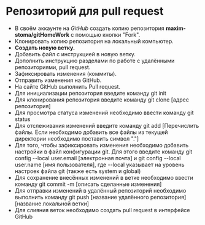 # Репозиторий для pull request

* В своём аккаунте на *GitHub* создать копию репозитория **maxim-stoma/gitHomeWork** с помощью кнопки "Fork".
* Клонировать копию репозитория на локальный компьютер.
* **Создать новую ветку.**
* Добавить файл с инструкцией в новую ветку.
* Дополнить инструкцию разделами по работе с удалёнными репозиториями, pull request.
* Зафиксировать изменения (коммиты).
* Отправить изменения на GitHub.
* На сайте GitHub выполнить Pull request.
* Для инициализации репозитория введите команду git init
* Для клонирования репозитория введите команду git clone [адрес репозитория]
* Для просмотра статуса изменений необходимо ввести команду git status
* Для отслеживания изменений введите команду git add [Перечислить файлы. Если необходимо добавить все файлы из текущей директории необходимо поставить символ "."]
* Для того, чтобы зафиксировать изменения необходимо добавить настройки в файл конфигурации git. Для этого введите команду git config --local user.email [электронная почта] и git config --local user.name [имя пользователя], где --local указывает на уровень настроек файла git (также есть system и global)
* Для сохранение внесённых изменений в ветке необходимо ввести команду git commit -m [описать сделанные изменения]
* Для отправки изменений в удалённый репозиторий необходимо выполнить команду git push [название удалённого репозитория] [название локальной ветки] 
* Для слияния веток необходимо создать pull request в интерфейсе GitHub 